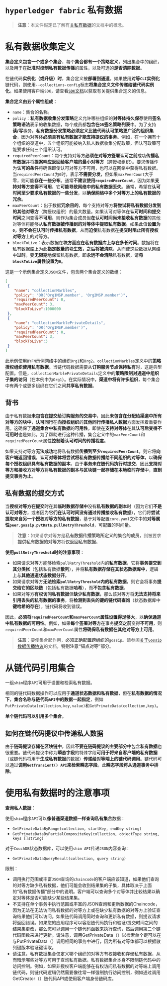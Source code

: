 # `hyperledger fabric` 私有数据

> **注意**：本文件假定已了解有[关私有数据](https://hyperledger-fabric.readthedocs.io/en/latest/private-data/private-data.html)的文档中的概念。

# 私有数据收集定义

**集合定义包含一个或多个集合**，每个**集合都有一个策略定义**，列出集合中的组织，以及用于在**批准时控制私有数据传播**的属性，以及可选的**是否清除数据**。

在链代码**实例化（或升级）时**，集合定义被**部署到通道**。如果使用**对等`CLI`实例化**链代码，则使用`--collections-config`标志**将集合定义文件传递给链代码实例化**。如果使用客户端`SDK`，请查看[`SDK`文档](https://fabric-sdk-node.github.io/)以获取有关提供集合定义的信息。

**集合定义由五个属性组成**：

+ `name`：集合的名称。
+ `policy`：**私有数据收集分发策略**定义允许哪些组织的**对等体持久保存**使用**签名策略语法**表示的收集数据，每个成员都**包含在`OR`签名策略列表**中。为了支持**读/写**事务，**私有数据分发策略必须定义比链代码认可策略更广泛的组织集合**，因为对等体**必须具有私有数据才能支持提议的事务**。例如，在一个拥有十个组织的渠道中，五个组织可能被纳入私人数据收集分配政策，但认可政策可能要求任何三个组织认可。
+ `requiredPeerCount`：每个支持对等方**必须在对等方签署认可之前**成功**传播私有数据**并将**提案响应返回给客户端的最小对等方**（跨授权组织）。要求传播作为**认可的条件**将确保即使认可对等方不可用，也可以在网络中获得私有数据。当`requiredPeerCount`为`0`时，表示**不需要分发**，但如果`maxPeerCount`大于零，则可能**存在一些分布**。通常**不建议使用`requiredPeerCount`**，因为如果**支持对等方变得不可用**，它**可能导致网络中的私有数据丢失**。通常，希望在**认可时间至少要求私有数据的一些分发**，以**确保网络中多个对等方上的私有数据的冗余**。
+ `maxPeerCount`：出于数据**冗余目的**，每个支持对等方**将尝试将私有数据分发到的其他对等方**（跨授权组织）的最大数量。如果认可对等体在**认可时间和提交时间**之间变得**不可用**，则作为集合成员但**在认可时间尚未接收私有数据**的其他对等体将能够从**私有数据被传播到的对等体中提取私有数据**。如果此值**设置为`0`，则不会在认可时传播私有数据**，从而**迫使**私有数据在**提交时阻止所有授权对等方**上的对等方。
+ `blockToLive`：表示数据在**块方面应在私有数据库上存在多长时间**。数据将在私有数据库上为此**指定数量的块生效，之后将被清除**，从而使这些数据从网络中**过时**。要**无限期**地保留私有数据，即**永远不会清除**私有数据，请**将`blockToLive`属性设置为`0`**。

这是一个示例集合定义`JSON`文件，包含两个集合定义的数组：

```json
[
 {
    "name": "collectionMarbles",
    "policy": "OR('Org1MSP.member', 'Org2MSP.member')",
    "requiredPeerCount": 0,
    "maxPeerCount": 3,
    "blockToLive":1000000
 },
 {
    "name": "collectionMarblePrivateDetails",
    "policy": "OR('Org1MSP.member')",
    "requiredPeerCount": 0,
    "maxPeerCount": 3,
    "blockToLive":3
 }
]
```

此示例使用`BYFN`示例网络中的组织`Org1`和`Org2`。`collectionMarbles`定义中的**策略授权组织使用私有数据**。当链代码数据需要从**订购服务节点保持私有**时，这是典型配置。但是，`collectionMarblePrivateDetails`定义中的**策略限制对通道中组织子集的访问**（在本例中为`Org1`）。在实际情况中，**渠道中将有许多组织**，每个集合中有两个或更多组织在它们之间**共享私有数据**。

## 背书

由于私有数据**未包含在提交给订购服务的交易中**，因此**未包含在分配给渠道中所有对等方的块中**，**认可同行**在**向授权组织**的**其他同行传播私人数据**方面发挥着重要作用。这确保了**通道集合中私有数据**的**可用性**，即使在**支持对等体**在其**认可后变得不可用时**也是如此。为了帮助进行这种传播，集合定义中的`maxPeerCount`和`requiredPeerCount`属性**控制着认可时间的传播程度**。

如果支持对等方**无法成功**地将私有数据**传播到至少`requiredPeerCount`**，则它将**向客户端返回错误**。**认可对等体将尝试将私有数据传播给不同组织的对等体**，以**确保每个授权组织具有私有数据的副本**。由于**事务未在链代码执行时提交**，因此**支持对等方和接收方对等方**将**私有数据的副本与区块链一起存储在本地临时存储**中，**直到提交事务为止**。

## 私有数据的提交方式

当**授权对等方在提交时**在其**临时数据存储中**没有**私有数据的副本**时（因为它们**不是认可对等方**，或者因为**它们在认可时间没有通过传播接收私有数据**），它们将**尝试提取来自另一个授权对等方的私有数据**，基于对等配置`core.yaml`文件中的**对等属性`peer.gossip.pvtData.pullRetryThreshold`**，可配置的时间量。

> **注意**：如果请求对等方是**私有数据传播策略所定义的集合的成员**，则被要求**提供私有数据的对等方**将**仅返回私有数据**。

**使用`pullRetryThreshold`时的注意事项**：

+ 如果请求对等方能够检索`pullRetryThreshold`内的**私有数据**，它将**事务提交到其分类帐**（包括私有数据**散列**），并将**私有数据存储在其状态数据库中**，逻辑上与**其他通道状态数据分开**。
+ 如果请求对等方**无法检索`pullRetryThreshold`内的私有数据**，则它会将事务**提交给它的区块链**（包括私有数据**哈希**），而**不包含私有数据**。
+ 如果对等方**有权访问私有数据**但**缺少私有数据**，那么该对等方将**无法支持将来引用丢失的私有数据的事务**，将**检测到丢失的键的链代码查询**（状态数据库中**键哈希的存在**），链代码将收到错误。

因此，**必须将`requiredPeerCount`和`maxPeerCount`属性设置得足够大**，以**确保通道中私有数据的可用性**。例如，如果**每个签署对等方**在事务**提交之前**变得**不可用**，则`requiredPeerCount`和`maxPeerCount`属性**将确保私有数据在其他对等方上可用**。

> **注意**：要使集合起作用，**必须正确配置跨组织的`gossip`**。请参阅[关于`Gossip`数据传播协议](https://hyperledger-fabric.readthedocs.io/en/latest/gossip.html)的文档，**特别注意“锚点对等”部分**。

# 从链代码引用集合

一组`shim`程序`API`可用于设置和检索私有数据。

相同的链代码数据操作可以应用于**通道状态数据和私有数据**，但在**私有数据的情况下**，**集合名称与链代码`API`中的数据一起指定**，例如`PutPrivateData(collection,key,value)`和`GetPrivateData(collection,key)`。

**单个链代码可以引用多个集合**。

## 如何在链代码提议中传递私人数据

由于**链码提议存储在区块链中**，因此**不要在链码提议的主要部分中**包含**私有数据**也很重要。链代码提议中称为**瞬态字段**的特殊字段**可用于将来自客户端的私有数据**（或链代码将用于**生成私有数据**的数据）**传递给对等端上的链代码调用**。链代码可以通过**调用`GetTransient() API`来检索瞬态字段**。此**瞬态字段将从通道事务中排除**。

# 使用私有数据时的注意事项

**查询私人数据**：

使用`shim`程序`API`可以**像普通渠道数据一样查询私有集合**数据：

+ `GetPrivateDataByRange(collection, startKey, endKey string)`
+ `GetPrivateDataByPartialCompositeKey(collection, objectType string, keys []string)`

对于`CouchDB`状态数据库，可以使用`shim API`传递`JSON`内容查询：

- `GetPrivateDataQueryResult(collection, query string)`

限制：

+ 调用执行范围或丰富`JSON`查询的`chaincode`的客户端应该知道，如果他们查询的对等方缺少私有数据，他们可能会收到结果集的子集，具体取决于上面的“私有数据传播”部分中的说明。客户端可以查询多个对等体并比较结果以确定对等体是否可能缺少某些结果集。
+ 不支持在单个事务中执行范围或丰富的JSON查询和更新数据的Chaincode，因为无法在无法访问私有数据的对等方上或在缺少私有数据的对等方上验证查询结果他们可以访问。如果链代码调用同时查询和更新私有数据，则提议请求将返回错误。如果您的应用程序可以容忍链代码执行和验证/提交时间之间的结果集更改，那么您可以调用一个链代码函数来执行查询，然后调用第二个链代码函数来进行更新。请注意，调用GetPrivateData（）以检索单个键可以在与PutPrivateData（）调用相同的事务中进行，因为所有对等体都可以根据散列键版本验证键读取。
+ 请注意，私有数据集合仅定义哪个组织的对等方有权接收和存储私有数据，从而暗示哪些对等方可用于查询私有数据。私有数据集合本身不限制链代码中的访问控制。例如，如果非授权客户端能够在有权访问私有数据的对等端上调用链代码，则链代码逻辑仍然需要像往常一样强制执行访问控制，例如通过调用GetCreator（）链代码API或使用客户端身份链码库。

